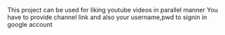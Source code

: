 This project can be used for liking youtube videos in parallel manner
You have to provide channel link and also your username,pwd to signin in google account
